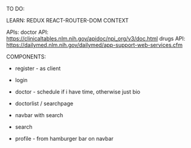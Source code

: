 TO DO:

LEARN:
REDUX
REACT-ROUTER-DOM
CONTEXT


APIs:
doctor API: https://clinicaltables.nlm.nih.gov/apidoc/npi_org/v3/doc.html 
drugs API: https://dailymed.nlm.nih.gov/dailymed/app-support-web-services.cfm 


COMPONENTS:
- register - as client 
- login
- doctor - schedule if i have time, otherwise just bio
- doctorlist / searchpage
- navbar with search
- search


- profile - from hamburger bar on navbar